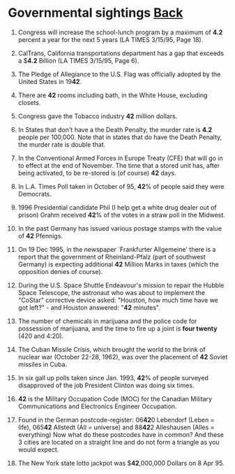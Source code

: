 # Governmental sightings [Back](./README.md)

1.  Congress will increase the school-lunch program by a maximum of **4.2** percent a year for the next 5 years (LA TIMES 3/15/95, Page 18).

2.  CalTrans, California transportations department has a gap that exceeds a $**4.2** Billion (LA TIMES 3/15/95, Page 6).

3.  The Pledge of Allegiance to the U.S. Flag was officially adopted by the United States in 19**42**.

4.  There are **42** rooms including bath, in the White House, excluding closets.

5.  Congress gave the Tobacco industry **42** million dollars.

6.  In States that don't have a the Death Penalty, the murder rate is **4.2** people per 100,000. Note that in states that do have 
the Death Penalty, the murder rate is double that.

7.  In the Conventional Armed Forces in Europe Treaty (CFE) that will go in to effect at the end of November. The time that a stored 
unit has, after being activated, to be re-stored is (of course) **42** days.

8.  In L.A. Times Poll taken in October of 95, **42**% of people said they were Democrats.

9.  1996 Presidential candidate Phil (I help get a white drug dealer out of prison) Grahm received **42**% of the votes in a straw 
poll in the Midwest.

10. In the past Germany has issued various postage stamps with the value of **42** Pfennigs.

11. On 19 Dec 1995, in the newspaper `Frankfurter Allgemeine' there is a report that the government of Rheinland-Pfalz (part of 
southwest Germany) is expecting additional **42** Million Marks in taxes (which the opposition denies of course).

12. During the U.S. Space Shuttle Endeavour's mission to repair the Hubble Space Telescope, the astronaut who was about to implement 
the "CoStar" corrective device asked: "Houston, how much time have we got left?" - and Houston answered: "**42** minutes".

13. The number of chemicals in marijuana and the police code for possession of marijuana, and the time to fire up a joint is 
**four twenty** (420 and 4:20).

14. The Cuban Missile Crisis, which brought the world to the brink of nuclear war (October 22-28, 1962), was over the placement 
of **42** Soviet missiles in Cuba.

15. In six gall up polls taken since Jan. 1993, **42**% of people surveyed disapproved of the job President Clinton was doing six times.

16. **42** is the Military Occupation Code (MOC) for the Canadian Military Communications and Electronics Engineer Occupation.

17. Found in the German postcode-register:
    06**42**0 Lebendorf (Leben = life),
    065**42** Allstedt (All = universe) and
    88**42**2 Alleshausen (Alles = everything)
    Now what do these postcodes have in common? And these 3 cities are located on a straight line and do not form a triangle as you 
    would expect.
    
18. The New York state lotto jackpot was $**42**,000,000 Dollars on 8 Apr 95.
